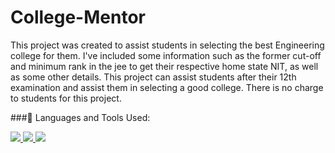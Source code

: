 # College-Mentor

This project was created to assist students in selecting the best Engineering college for them. I've included some information such as the former cut-off and minimum rank in the jee to get their respective home state NIT, as well as some other details. This project can assist students after their 12th examination and assist them in selecting a good college. There is no charge to students for this project.

###🚀 Languages and Tools Used:
<p align="left">  
    <a href="https://developer.mozilla.org/en-US/docs/Web/JavaScript" target="_blank"> <img src="https://img.icons8.com/color/48/000000/javascript.png"/> </a> 
    <a href="https://www.w3.org/html/" target="_blank"> <img src="https://img.icons8.com/color/48/000000/html-5.png"/> </a> 
    <a href="https://www.w3schools.com/css/" target="_blank"> <img src="https://img.icons8.com/color/48/000000/css3.png"/> </a>  
  </p>
